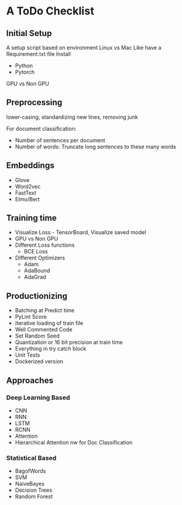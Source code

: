 # A ToDo Checklist

## Initial Setup

A setup script based on environment Linux vs Mac
Like have a Requirement.txt file
Install

* Python
* Pytorch

GPU vs Non GPU

## Preprocessing

lower-casing, standardizing new lines, removing junk

For document classification:

* Number of sentences per document
* Number of words: Truncate long sentences to these many words

## Embeddings

* Glove
* Word2vec
* FastText
* Elmo/Bert

## Training time

* Visualize Loss - TensorBoard, Visualize saved model
* GPU vs Non GPU
* Different Loss functions
  * BCE Loss
* Different Optimizers
  * Adam
  * AdaBound
  * AdaGrad

## Productionizing

* Batching at Predict time
* PyLint Score
* Iterative loading of train file
* Well Commented Code
* Set Random Seed
* Quantization or 16 bit precision at train time
* Everything in try catch block
* Unit Tests
* Dockerized version

## Approaches

### Deep Learning Based

* CNN
* RNN
* LSTM
* RCNN
* Attention
* Hierarchical Attention nw for Doc Classification

### Statistical Based

* BagofWords
* SVM
* NaiveBayes
* Decision Trees
* Random Forest
